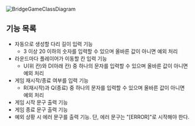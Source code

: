 ![BridgeGameClassDiagram](../docs/BridgeGameClassDiagram.puml)
## 기능 목록

- 자동으로 생성할 다리 길이 입력 기능 
  - 3 이상 20 이하의 숫자를 입력할 수 있으며 올바른 값이 아니면 예외 처리
- 라운드마다 플레이어가 이동할 칸 입력 기능 
  - U(위 칸)와 D(아래 칸) 중 하나의 문자를 입력할 수 있으며 올바른 값이 아니면 예외 처리
- 게임 재시작/종료 여부를 입력 기능 
  - R(재시작)과 Q(종료) 중 하나의 문자를 입력할 수 있으며 올바른 값이 아니면 예외 처리
- 게임 시작 문구 출력 기능
- 게임 종료 문구 출력 기능
- 예외 상황 시 에러 문구를 출력 기능. 단, 에러 문구는 "[ERROR]"로 시작해야 한다.
